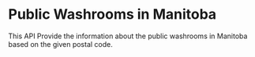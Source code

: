 # Public Washrooms in Manitoba

  This API Provide the information about the public washrooms in Manitoba based on the given postal code.
